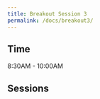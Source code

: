 ```yaml
---
title: Breakout Session 3
permalink: /docs/breakout3/
---
```


## Time

8:30AM - 10:00AM

## Sessions

